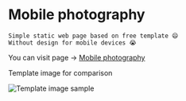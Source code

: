# Mobile photography

```
Simple static web page based on free template 😄 
Without design for mobile devices 😭
```

You can visit page -> [Mobile photography](https://perhaylo.github.io/mobile-photography/)

Template image for comparison

![Template image sample](https://perhaylo.github.io/mobile-photography/img/temp.jpg)

